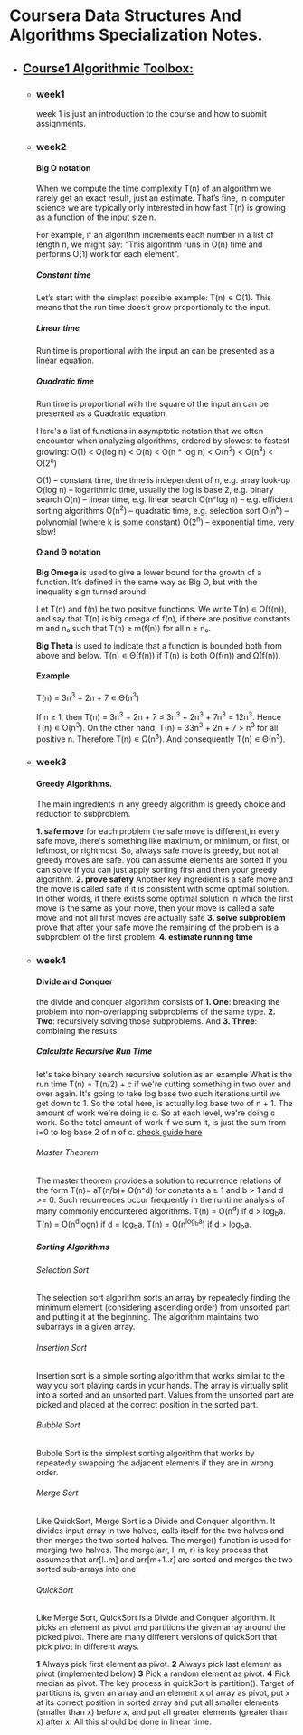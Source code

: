 # Coursera Data Structures And Algorithms Specialization Notes.

* ## [Course1 Algorithmic Toolbox:](https://www.coursera.org/learn/algorithmic-toolbox)
  * ### week1
    week 1 is just an introduction to the course and how to submit assignments.
  * ### week2
    #### Big O notation
    When we compute the time complexity T(n) of an algorithm we rarely get an exact result, just an estimate. That’s fine, in computer science we are typically only interested in how fast T(n) is growing as a function of the input size n.

      For example, if an algorithm increments each number in a list of length n, we might say: “This algorithm runs in O(n) time and performs O(1) work for each element”.  

      ##### Constant time
      Let’s start with the simplest possible example: T(n) ∊ O(1).
      This means that the run time does't grow proportionaly to the input.

      ##### Linear time
      Run time is proportional with the input an can be presented as a linear equation.

      ##### Quadratic time
      Run time is proportional with the square ot the input an can be presented as a Quadratic equation.
      <br/>

      Here's a list of functions in asymptotic notation that we often encounter when analyzing algorithms, ordered by slowest to fastest growing:
      O(1) < O(log n) < O(n) < O(n * log n) < O(n<sup>2</sup>) < O(n<sup>3</sup>) < O(2<sup>n</sup>)
      <br/>

      O(1) – constant time, the time is independent of n, e.g. array look-up
      O(log n) – logarithmic time, usually the log is base 2, e.g. binary search
      O(n) – linear time, e.g. linear search
      O(n*log n) – e.g. efficient sorting algorithms
      O(n<sup>2</sup>) – quadratic time, e.g. selection sort
      O(n<sup>k</sup>) – polynomial (where k is some constant)
      O(2<sup>n</sup>) – exponential time, very slow!
      <br/>
      #### Ω and Θ notation
      **Big Omega** is used to give a lower bound for the growth of a function. It’s defined in the same way as Big O, but with the inequality sign turned around:

      Let T(n) and f(n) be two positive functions. We write T(n) ∊ Ω(f(n)), and say that T(n) is big omega of f(n), if there are positive constants m and n₀ such that T(n) ≥ m(f(n)) for all n ≥ n₀.

      **Big Theta** is used to indicate that a function is bounded both from above and below.
      T(n) ∊ Θ(f(n)) if T(n) is both O(f(n)) and Ω(f(n)).
      <BR/>
      #### Example

      T(n) = 3n<sup>3</sup> + 2n + 7 ∊ Θ(n<sup>3</sup>)

      If n ≥ 1, then T(n) = 3n<sup>3</sup> + 2n + 7 ≤ 3n<sup>3</sup> + 2n<sup>3</sup> + 7n<sup>3</sup> = 12n<sup>3</sup>. Hence T(n) ∊ O(n<sup>3</sup>).
      On the other hand, T(n) = 33n<sup>3</sup> + 2n + 7 > n<sup>3</sup> for all positive n. Therefore T(n) ∊ Ω(n<sup>3</sup>).
      And consequently T(n) ∊ Θ(n<sup>3</sup>).
  * ### week3
    #### Greedy Algorithms.
    The main ingredients in any greedy algorithm is greedy choice and reduction to subproblem.
      
    __1. safe move__
    for each problem the safe move is different,in every safe move, there's something like maximum, or minimum, or first, or leftmost, or rightmost. So, always safe move is greedy, but not all greedy moves are safe.
    you can assume elements are sorted if you can solve if you can just apply sorting first and then your greedy algorithm.
    **2. prove safety**
    Another key ingredient is a safe move and the move is called safe if it is consistent with some optimal solution. In other words, if there exists some optimal solution in which the first move is the same as your move, then your move is called a safe move and not all first moves are actually safe
    __3. solve subproblem__
    prove that after your safe move the remaining of the problem is a subproblem of the first problem.
    __4. estimate running time__
  * ### week4
    #### Divide and Conquer
    the divide and conquer algorithm consists of 
    __1. One__: breaking the problem into non-overlapping subproblems of the same type. 
    __2. Two__: recursively solving those subproblems. 
    And __3. Three__: combining the results. 

    ##### Calculate Recursive Run Time
    let's take binary search recursive solution as an example What is the run time
    T(n) = T(n/2) + c
    if we're cutting something in two over and over again. It's going to take log base two such iterations until we get down to 1. So the total here, is actually log base two of n + 1. The amount of work we're doing is c. So at each level, we're doing c work. So the total amount of work if we sum it, is just the sum from i=0 to log base 2 of n of c.
    [check guide here](https://www.coursera.org/learn/algorithmic-toolbox/lecture/vKN0b/binary-search-runtime)

    ###### Master Theorem
    The master theorem provides a solution to recurrence relations of the form
        T(n)= aT(n/b)+ O(n^d)
  for constants a ≥ 1 and b > 1 and d >= 0. Such recurrences occur frequently in the runtime analysis of many commonly encountered algorithms.
  T(n) = O(n<sup>d</sup>)    if d > log<sub>b</sub>a.
  T(n) = O(n<sup>d</sup>logn)    if d = log<sub>b</sub>a.
  T(n) = O(n<sup>log<sub>b</sub>a</sup>)    if d > log<sub>b</sub>a.
    ##### Sorting Algorithms
    ###### Selection Sort
      The selection sort algorithm sorts an array by repeatedly finding the minimum element (considering ascending order) from unsorted part and putting it at the beginning. The algorithm maintains two subarrays in a given array.
    ###### Insertion Sort
      Insertion sort is a simple sorting algorithm that works similar to the way you sort playing cards in your hands. The array is virtually split into a sorted and an unsorted part. Values from the unsorted part are picked and placed at the correct position in the sorted part.
    ###### Bubble Sort
     Bubble Sort is the simplest sorting algorithm that works by repeatedly swapping the adjacent elements if they are in wrong order.
    ###### Merge Sort
     Like QuickSort, Merge Sort is a Divide and Conquer algorithm. It divides input array in two halves, calls itself for the two halves and then merges the two sorted halves. The merge() function is used for merging two halves. The merge(arr, l, m, r) is key process that assumes that arr[l..m] and arr[m+1..r] are sorted and merges the two sorted sub-arrays into one.
     ###### QuickSort
     Like Merge Sort, QuickSort is a Divide and Conquer algorithm. It picks an element as pivot and partitions the given array around the picked pivot. There are many different versions of quickSort that pick pivot in different ways.

    __1__ Always pick first element as pivot.
    __2__ Always pick last element as pivot (implemented below)
    __3__ Pick a random element as pivot.
    __4__ Pick median as pivot.
    The key process in quickSort is partition(). Target of partitions is, given an array and an element x of array as pivot, put x at its correct position in sorted array and put all smaller elements (smaller than x) before x, and put all greater elements (greater than x) after x. All this should be done in linear time.